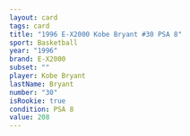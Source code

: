 ```yaml
---
layout: card
tags: card
title: "1996 E-X2000 Kobe Bryant #30 PSA 8"
sport: Basketball
year: "1996"
brand: E-X2000
subset: ""
player: Kobe Bryant
lastName: Bryant
number: "30"
isRookie: true
condition: PSA 8
value: 208
---
```

